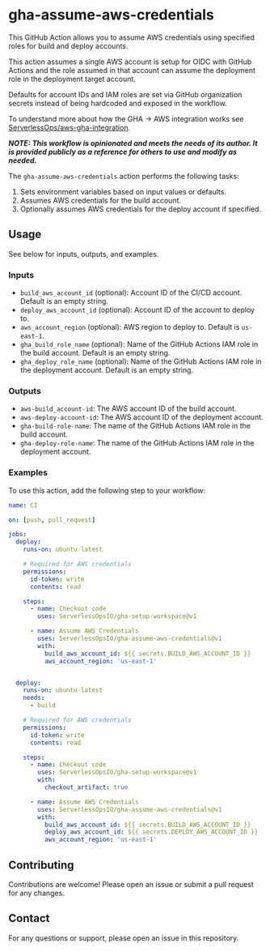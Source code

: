 # gha-assume-aws-credentials

This GitHub Action allows you to assume AWS credentials using specified roles for build and deploy accounts.

This action assumes a single AWS account is setup for OIDC with GitHub Actions and the role assumed in that account can assume the deployment role in the deployment target account.

Defaults for account IDs and IAM roles are set via GitHub organization secrets instead of being hardcoded and exposed in the workflow.

To understand more about how the GHA -> AWS integration works see [ServerlessOps/aws-gha-integration](https://github.com/ServerlessOpsIO/aws-gha-integration).

_**NOTE: This workflow is opinionated and meets the needs of its author. It is provided publicly as a reference for others to use and modify as needed.**_

The `gha-assume-aws-credentials` action performs the following tasks:
1. Sets environment variables based on input values or defaults.
2. Assumes AWS credentials for the build account.
3. Optionally assumes AWS credentials for the deploy account if specified.

## Usage
See below for inputs, outputs, and examples.

### Inputs

- `build_aws_account_id` (optional): Account ID of the CI/CD account. Default is an empty string.
- `deploy_aws_account_id` (optional): Account ID of the account to deploy to.
- `aws_account_region` (optional): AWS region to deploy to. Default is `us-east-1`.
- `gha_build_role_name` (optional): Name of the GitHub Actions IAM role in the build account. Default is an empty string.
- `gha_deploy_role_name` (optional): Name of the GitHub Actions IAM role in the deployment account. Default is an empty string.

### Outputs

- `aws-build_account-id`: The AWS account ID of the build account.
- `aws-deploy-account-id`: The AWS account ID of the deployment account.
- `gha-build-role-name`: The name of the GitHub Actions IAM role in the build account.
- `gha-deploy-role-name`: The name of the GitHub Actions IAM role in the deployment account.


### Examples
To use this action, add the following step to your workflow:

```yaml
name: CI

on: [push, pull_request]

jobs:
  deploy:
    runs-on: ubuntu-latest

    # Required for AWS credentials
    permissions:
      id-token: write
      contents: read

    steps:
      - name: Checkout code
        uses: ServerlessOpsIO/gha-setup-workspace@v1

      - name: Assume AWS Credentials
        uses: ServerlessOpsIO/gha-assume-aws-credentials@v1
        with:
          build_aws_account_id: ${{ secrets.BUILD_AWS_ACCOUNT_ID }}
          aws_account_region: 'us-east-1'


  deploy:
    runs-on: ubuntu-latest
    needs:
      - build

    # Required for AWS credentials
    permissions:
      id-token: write
      contents: read

    steps:
      - name: Checkout code
        uses: ServerlessOpsIO/gha-setup-workspace@v1
        with:
          checkout_artifact: true

      - name: Assume AWS Credentials
        uses: ServerlessOpsIO/gha-assume-aws-credentials@v1
        with:
          build_aws_account_id: ${{ secrets.BUILD_AWS_ACCOUNT_ID }}
          deploy_aws_account_id: ${{ secrets.DEPLOY_AWS_ACCOUNT_ID }}
          aws_account_region: 'us-east-1'
```

## Contributing

Contributions are welcome! Please open an issue or submit a pull request for any changes.

## Contact

For any questions or support, please open an issue in this repository.

